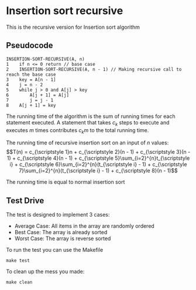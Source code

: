 # Insertion sort recursive
This is the recursive version for Insertion sort algorithm
## Pseudocode
```
INSERTION-SORT-RECURSIVE(A, n)
1    if n <= 0 return // base case
2    INSERTION-SORT-RECURSIVE(A, n - 1) // Making recursive call to reach the base case
3    key = A[n - 1]
4    j = n - 2
5    while j > 0 and A[j] > key
6        A[j + 1] = A[j]
7        j = j - 1
8    A[j + 1] = key
```
The running time of the algorithm is the sum of running times for each statement executed. A statement that takes $c_{\scriptstyle k}$ steps to execute and executes $m$ times contributes $c_{\scriptstyle k}m$ to the total running time.

The running time of recursive insertion sort on an input of $n$ values:
$$T(n) = c_{\scriptstyle 1}n + c_{\scriptstyle 2}(n - 1) + c_{\scriptstyle 3}(n - 1) + c_{\scriptstyle 4}(n - 1) + c_{\scriptstyle 5}\sum_{i=2}^{n}t_{\scriptstyle i} + c_{\scriptstyle 6}\sum_{i=2}^{n}(t_{\scriptstyle i} - 1) + c_{\scriptstyle 7}\sum_{i=2}^{n}(t_{\scriptstyle i} - 1) + c_{\scriptstyle 8}(n - 1)$$

The running time is equal to normal insertion sort
## Test Drive
The test is designed to implement 3 cases:
- Average Case: All items in the array are randomly ordered
- Best Case: The array is already sorted
- Worst Case: The array is reverse sorted

To run the test you can use the Makefile
```
make test
```

To clean up the mess you made:
```
make clean
```